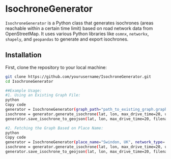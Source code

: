 # IsochroneGenerator

`IsochroneGenerator` is a Python class that generates isochrones (areas reachable within a certain time limit) based on road network data from OpenStreetMap. It uses various Python libraries like `osmnx`, `networkx`, `shapely`, and `geopandas` to generate and export isochrones.

## Installation

First, clone the repository to your local machine:

```bash
git clone https://github.com/yourusername/IsochroneGenerator.git
cd IsochroneGenerator

##Example Usage:
#1. Using an Existing Graph File:
python
Copy code
generator = IsochroneGenerator(graph_path="path_to_existing_graph.graphml")
isochrone = generator.generate_isochrone(lat, lon, max_drive_time=20, use_alphashape=False)
generator.save_isochrone_to_geojson(lat, lon, max_drive_time=20, filename="my_isochrone.geojson")

#2. Fetching the Graph Based on Place Name:
python
Copy code
generator = IsochroneGenerator(place_name="Swindon, UK", network_type='drive')
isochrone = generator.generate_isochrone(lat, lon, max_drive_time=20, use_alphashape=True)
generator.save_isochrone_to_geojson(lat, lon, max_drive_time=20, filename="swindon_drive_isochrone.geojson)
